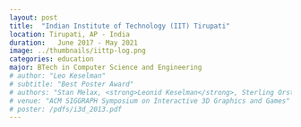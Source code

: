 ```yaml
---
layout: post
title:  "Indian Institute of Technology (IIT) Tirupati"
location: Tirupati, AP - India
duration:   June 2017 - May 2021
image: ../thumbnails/iittp-log.png
categories: education
major: BTech in Computer Science and Engineering
# author: "Leo Keselman"
# subtitle: "Best Poster Award"
# authors: "Stan Melax, <strong>Leonid Keselman</strong>, Sterling Orsten"
# venue: "ACM SIGGRAPH Symposium on Interactive 3D Graphics and Games"
# poster: /pdfs/i3d_2013.pdf
---
```


<!-- A tracking algorithm that was real-time on a consumer laptop. -->